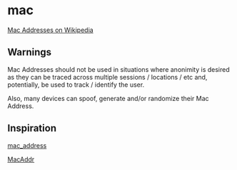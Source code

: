 # mac

[Mac Addresses on Wikipedia](https://en.wikipedia.org/wiki/MAC_address)

## Warnings

Mac Addresses should not be used in situations where anonimity is desired as they can be traced across multiple sessions / locations / etc and, potentially, be used to track / identify the user.

Also, many devices can spoof, generate and/or randomize their Mac Address.


## Inspiration

[mac_address](https://github.com/rep-nop/mac_address/blob/master/src/lib.rs)

[MacAddr](https://github.com/libpnet/libpnet/blob/02139223e7d1046c621179edb65b3cc6c7fe5aee/pnet_base/src/macaddr.rs)
